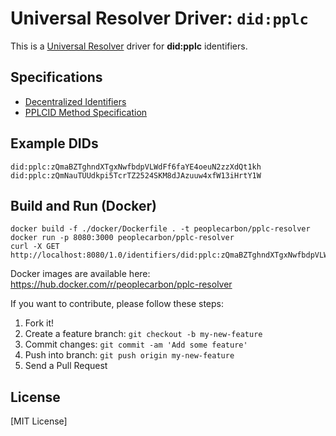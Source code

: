# Universal Resolver Driver: `did:pplc`

This is a [Universal Resolver](https://github.com/decentralized-identity/universal-resolver/) driver for **did:pplc** identifiers.

## Specifications

* [Decentralized Identifiers](https://w3c.github.io/did-core/)
* [PPLCID Method Specification](https://peoplecarbon.github.io/pplcid/)

## Example DIDs

```
did:pplc:zQmaBZTghndXTgxNwfbdpVLWdFf6faYE4oeuN2zzXdQt1kh
did:pplc:zQmNauTUUdkpi5TcrTZ2524SKM8dJAzuuw4xfW13iHrtY1W
```

## Build and Run (Docker)

```
docker build -f ./docker/Dockerfile . -t peoplecarbon/pplc-resolver
docker run -p 8080:3000 peoplecarbon/pplc-resolver
curl -X GET http://localhost:8080/1.0/identifiers/did:pplc:zQmaBZTghndXTgxNwfbdpVLWdFf6faYE4oeuN2zzXdQt1kh
```

Docker images are available here: https://hub.docker.com/r/peoplecarbon/pplc-resolver


If you want to contribute, please follow these steps:

1. Fork it!
2. Create a feature branch: `git checkout -b my-new-feature`
3. Commit changes: `git commit -am 'Add some feature'`
4. Push into branch: `git push origin my-new-feature`
5. Send a Pull Request

## License

[MIT License]